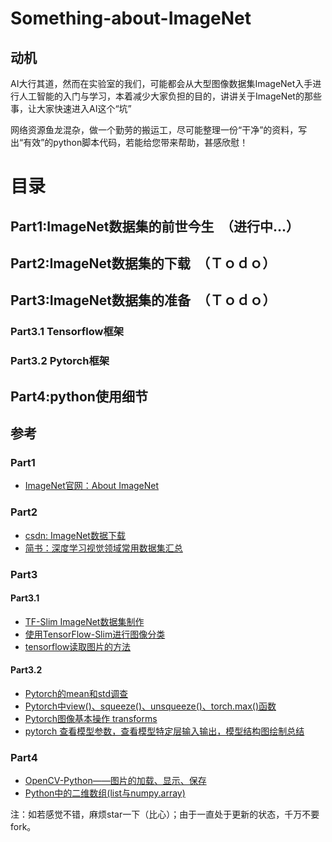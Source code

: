 # Something-about-ImageNet
## 动机
AI大行其道，然而在实验室的我们，可能都会从大型图像数据集ImageNet入手进行人工智能的入门与学习，本着减少大家负担的目的，讲讲关于ImageNet的那些事，让大家快速进入AI这个“坑”

网络资源鱼龙混杂，做一个勤劳的搬运工，尽可能整理一份“干净”的资料，写出“有效”的python脚本代码，若能给您带来帮助，甚感欣慰！
# 目录
## Part1:ImageNet数据集的前世今生　（进行中...）
## Part2:ImageNet数据集的下载　（Ｔｏｄｏ）
## Part3:ImageNet数据集的准备　（Ｔｏｄｏ）
### Part3.1 Tensorflow框架  
### Part3.2 Pytorch框架
## Part4:python使用细节

## 参考
### Part1
- [ImageNet官网：About ImageNet](http://www.image-net.org/about-stats)
### Part2
- [csdn: ImageNet数据下载](https://blog.csdn.net/weixin_41043240/article/details/80305311)
- [简书：深度学习视觉领域常用数据集汇总](https://www.jianshu.com/p/9990284bc4d5)
### Part3
#### Part3.1 
- [TF-Slim ImageNet数据集制作](https://blog.csdn.net/Gavin__Zhou/article/details/80242998)
- [使用TensorFlow-Slim进行图像分类](https://lijiancheng0614.github.io/2017/06/29/2017_06_29_TensorFlow-Slim-image-classification/)
- [tensorflow读取图片的方法](https://blog.csdn.net/uestc_c2_403/article/details/74435286)
#### Part3.2
- [Pytorch的mean和std调查](https://blog.csdn.net/raby_gyl/article/details/80982375)
- [Pytorch中view()、squeeze()、unsqueeze()、torch.max()函数](https://blog.csdn.net/lanse_zhicheng/article/details/79148678)
- [Pytorch图像基本操作 transforms](https://zhuanlan.zhihu.com/p/27382990)
- [pytorch 查看模型参数，查看模型特定层输入输出，模型结构图绘制总结](https://blog.csdn.net/qq_16949707/article/details/81981507)
### Part4
- [OpenCV-Python——图片的加载、显示、保存](https://www.jianshu.com/p/ae510711e7ab)
- [Python中的二维数组(list与numpy.array)](https://blog.csdn.net/qq_30490125/article/details/51445390)

注：如若感觉不错，麻烦star一下（比心）；由于一直处于更新的状态，千万不要fork。
